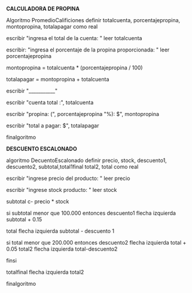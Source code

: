 **CALCULADORA DE PROPINA**

Algoritmo PromedioCalificiones
definir totalcuenta, porcentajepropina, montopropina, totalapagar como real

escribir "ingresa el total de la cuenta: "
leer totalcuenta

escribir: "ingresa el porcentaje de la propina proporcionada: "
leer porcentajepropina

montopropina = totalcuenta * (porcentajepropina / 100)

totalapagar = montopropina + totalcuenta

escribir "___________"

escribir "cuenta total :", totalcuenta

escribir "propina: (", porcentajepropina "%): $", montopropina

escribir "total a pagar: $", totalapagar

finalgoritmo

**DESCUENTO ESCALONADO**

algoritmo DecuentoEscalonado
definir precio, stock, descuento1, descuento2, subtotal,total1final total2, total como real

escribir "ingrese precio del producto: "
leer precio 

escribir "ingrese stock producto: "
leer stock

subtotal c- precio * stock

si subtotal menor que 100.000
  entonces descuento1 flecha izquierda subtotal + 0.15

total flecha izquierda subtotal - descuento 1

si total menor que 200.000
entonces descuento2 flecha izquierda total + 0.05
total2 flecha izquierda total-descuento2

finsi

totalfinal flecha izquierda total2

finalgoritmo